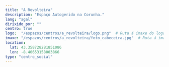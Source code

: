 ```yaml
---
title: "A Revolteira"
description: "Espaço Autogerido na Corunha."
lang: "agal"
dirixido_por: ""
centro: true
logo:  "/espazos/centros/a_revolteira/logo.png"  # Ruta á imaxe do logo
imaxe: "/espazos/centros/a_revolteira/foto_cabeceira.jpg"  # Ruta á imaxe de fondo
location:
  lat: 43.358728281851086
  lon: -8.40653158003866
type: "centro_social"
---
```


